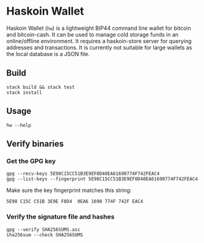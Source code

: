 # Haskoin Wallet

Haskoin Wallet (`hw`) is a lightweight BIP44 command line wallet for bitcoin and bitcoin-cash. It can be used to manage cold storage funds in an online/offline environment. It requires a haskoin-store server for querying addresses and transactions. It is currently not suitable for large wallets as the local database is a JSON file.

## Build

```console
stack build && stack test
stack install
```

## Usage

```console
hw --help
```

## Verify binaries

### Get the GPG key

```console
gpg --recv-keys 5E98C15CC51B3E9EF0D40EA61690774F742FEAC4
gpg --list-keys --fingerprint 5E98C15CC51B3E9EF0D40EA61690774F742FEAC4
```

Make sure the key fingerprint matches this string:

```console
5E98 C15C C51B 3E9E F0D4  0EA6 1690 774F 742F EAC4
```

### Verify the signature file and hashes

```console
gpg --verify SHA256SUMS.asc
sha256sum --check SHA256SUMS
```

[BIP32]: https://github.com/bitcoin/bips/blob/master/bip-0032.mediawiki
[BIP32]: https://github.com/bitcoin/bips/blob/master/bip-0039.mediawiki
[BIP44]: https://github.com/bitcoin/bips/blob/master/bip-0044.mediawiki
